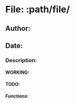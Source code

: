 # File: :path/file/

## Author: 

## Date: 

### Description: 

#### WORKING: 

#### TODO: 

##### Functions: 

